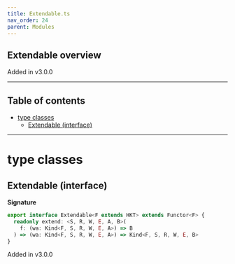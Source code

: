 ```yaml
---
title: Extendable.ts
nav_order: 24
parent: Modules
---
```


## Extendable overview

Added in v3.0.0

---

<h2 class="text-delta">Table of contents</h2>

- [type classes](#type-classes)
  - [Extendable (interface)](#extendable-interface)

---

# type classes

## Extendable (interface)

**Signature**

```ts
export interface Extendable<F extends HKT> extends Functor<F> {
  readonly extend: <S, R, W, E, A, B>(
    f: (wa: Kind<F, S, R, W, E, A>) => B
  ) => (wa: Kind<F, S, R, W, E, A>) => Kind<F, S, R, W, E, B>
}
```

Added in v3.0.0
